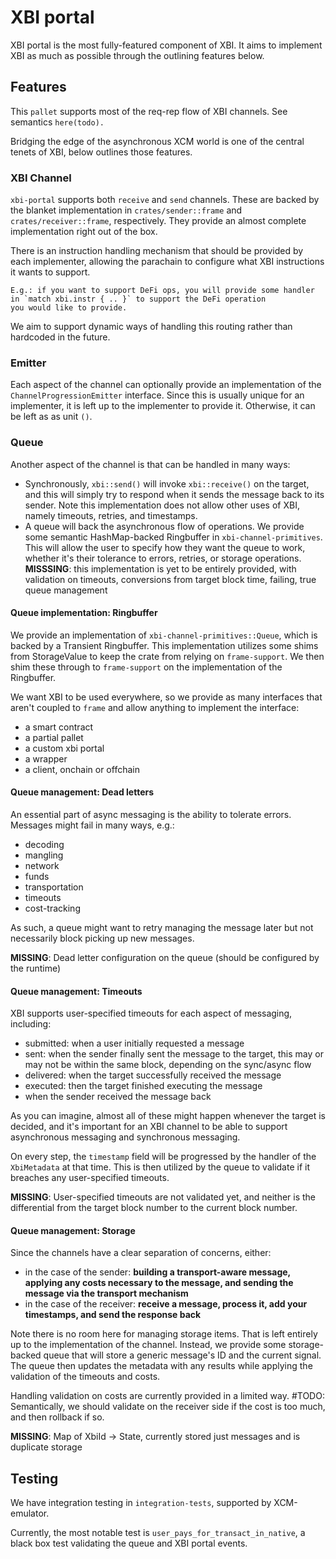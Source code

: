 # XBI portal

XBI portal is the most fully-featured component of XBI. It aims to implement XBI as much as possible through the outlining features below.

## Features

This `pallet` supports most of the req-rep flow of XBI channels. See semantics `here(todo).`

Bridging the edge of the asynchronous XCM world is one of the central tenets of XBI, below outlines those features.

### XBI Channel

`xbi-portal` supports both `receive` and `send` channels. These are backed by the blanket implementation in `crates/sender::frame`
and `crates/receiver::frame`, respectively. They provide an almost complete implementation right out of the box.

There is an instruction handling mechanism that should be provided by each implementer, allowing the parachain to configure what XBI instructions it wants to support.

    E.g.: if you want to support DeFi ops, you will provide some handler in `match xbi.instr { .. }` to support the DeFi operation
    you would like to provide.

We aim to support dynamic ways of handling this routing rather than hardcoded in the future.

### Emitter

Each aspect of the channel can optionally provide an implementation of the `ChannelProgressionEmitter` interface. Since
this is usually unique for an implementer, it is left up to the implementer to provide it. Otherwise, it can be left as
as unit `()`.

### Queue

Another aspect of the channel is that can be handled in many ways:

- Synchronously, `xbi::send()` will invoke `xbi::receive()` on the target, and this will simply try to respond when it sends
  the message back to its sender. Note this implementation does not allow other uses of XBI, namely timeouts, retries, and timestamps.
- A queue will back the asynchronous flow of operations. We provide some semantic HashMap-backed Ringbuffer in `xbi-channel-primitives`.
  This will allow the user to specify how they want the queue to work, whether it's their tolerance to errors, retries, or storage operations.  **MISSSING**: this implementation is yet to be entirely provided, with validation on timeouts,
  conversions from target block time, failing, true queue management

#### Queue implementation: Ringbuffer

We provide an implementation of `xbi-channel-primitives::Queue`, which is backed by a Transient Ringbuffer. This implementation utilizes
some shims from StorageValue to keep the crate from relying on `frame-support`. We then shim these through to `frame-support` on the
implementation of the Ringbuffer.

We want XBI to be used everywhere, so we provide as many interfaces that aren't coupled to `frame` and allow anything to implement the interface:
- a smart contract
- a partial pallet
- a custom xbi portal
- a wrapper
- a client, onchain or offchain

#### Queue management: Dead letters

An essential part of async messaging is the ability to tolerate errors. Messages might fail in many ways, e.g.:
- decoding
- mangling
- network
- funds
- transportation
- timeouts
- cost-tracking

As such, a queue might want to retry managing the message later but not necessarily block picking up new messages.

**MISSING**: Dead letter configuration on the queue (should be configured by the runtime)

#### Queue management: Timeouts

XBI supports user-specified timeouts for each aspect of messaging, including:
- submitted: when a user initially requested a message
- sent: when the sender finally sent the message to the target, this may or may not be within the same block, depending on the sync/async flow
- delivered: when the target successfully received the message
- executed: then the target finished executing the message
- when the sender received the message back

As you can imagine, almost all of these might happen whenever the target is decided, and it's important for an XBI channel to be able to support
asynchronous messaging and synchronous messaging.

On every step, the `timestamp` field will be progressed by the handler of the `XbiMetadata` at that time. This is then utilized by
the queue to validate if it breaches any user-specified timeouts.

**MISSING**: User-specified timeouts are not validated yet, and neither is the differential from the target block number to the current block number.

#### Queue management: Storage

Since the channels have a clear separation of concerns, either:
- in the case of the sender: **building a transport-aware message, applying any costs necessary to the message, and sending the message via the transport mechanism**
- in the case of the receiver: **receive a message, process it, add your timestamps, and send the response back**

Note there is no room here for managing storage items. That is left entirely up to the implementation of the channel. Instead, we provide some storage-backed queue
that will store a generic message's ID and the current signal. The queue then updates the metadata with any results while applying the validation of the timeouts and costs.

Handling validation on costs are currently provided in a limited way. #TODO: Semantically, we should validate on the receiver side if the cost is too much, and then rollback if so.

**MISSING**: Map of XbiId -> State, currently stored just messages and is duplicate storage

## Testing

We have integration testing in `integration-tests`, supported by XCM-emulator.

Currently, the most notable test is `user_pays_for_transact_in_native`, a black box test validating the queue and XBI portal events.

